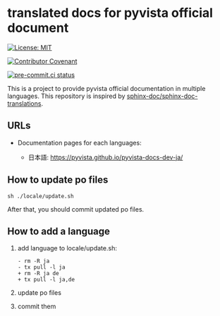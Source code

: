 # translated docs for pyvista official document
 
[![License: MIT](https://img.shields.io/badge/License-MIT-yellow.svg)](https://opensource.org/licenses/MIT)

[![Contributor Covenant](https://img.shields.io/badge/Contributor%20Covenant-2.1-4baaaa.svg)](CODE_OF_CONDUCT.md)

[![pre-commit.ci status](https://results.pre-commit.ci/badge/github/pyvista/pyvista-doc-translations/main.svg)](https://results.pre-commit.ci/latest/github/pyvista/pyvista-doc-translations/main)

This is a project to provide pyvista official documentation in multiple languages.
This repository is inspired by [sphinx-doc/sphinx-doc-translations](https://github.com/sphinx-doc/sphinx-doc-translations.git).

## URLs

* Documentation pages for each languages:

  * 日本語: https://pyvista.github.io/pyvista-docs-dev-ja/


## How to update po files

```
sh ./locale/update.sh
```

After that, you should commit updated po files.


## How to add a language

1. add language to locale/update.sh:

   ```
   - rm -R ja
   - tx pull -l ja
   + rm -R ja de
   + tx pull -l ja,de
   ```

1. update po files

1. commit them
